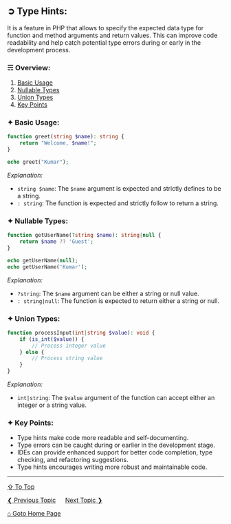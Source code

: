 ## &#10162; Type Hints:
It is a feature in PHP that allows to specify the expected data type for function and method arguments and return values. This can improve code readability and help catch potential type errors during or early in the development process.

### &#9780; Overview:
1. [Basic Usage](#-basic-usage)
2. [Nullable Types](#-nullable-types)
3. [Union Types](#-union-types)
4. [Key Points](#-key-points)

### &#10022; Basic Usage:
```php
function greet(string $name): string {
    return "Welcome, $name!";
}

echo greet("Kumar");
```

*Explanation:*
- `string $name`: The `$name` argument is expected and strictly defines to be a string.
- `: string`: The function is expected and strictly follow to return a string.

### &#10022; Nullable Types:
```php
function getUserName(?string $name): string|null {
    return $name ?? 'Guest';
}

echo getUserName(null);
echo getUserName('Kumar');
```

*Explanation:*
- `?string`: The `$name` argument can be either a string or null value.
- `: string|null`: The function is expected to return either a string or null.

### &#10022; Union Types:
```php
function processInput(int|string $value): void {
    if (is_int($value)) {
        // Process integer value
    } else {
        // Process string value
    }
}
```

*Explanation:*
- `int|string`: The `$value` argument of the function can accept either an integer or a string value.

### &#10022; Key Points:
- Type hints make code more readable and self-documenting.
- Type errors can be caught during or earlier in the development stage.
- IDEs can provide enhanced support for better code completion, type checking, and refactoring suggestions.
- Type hints encourages writing more robust and maintainable code.

---
[&#8682; To Top](#-type-hints)

[&#10094; Previous Topic](./short-hand-syntax.md) &emsp; [Next Topic &#10095;](./super-globals.md)

[&#8962; Goto Home Page](../README.md)